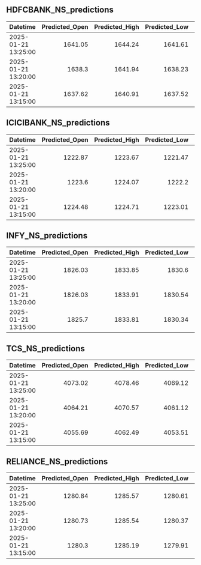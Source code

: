 ## HDFCBANK_NS_predictions
| Datetime            |   Predicted_Open |   Predicted_High |   Predicted_Low |   Predicted_Close |   Predicted_Volume |
|:--------------------|-----------------:|-----------------:|----------------:|------------------:|-------------------:|
| 2025-01-21 13:25:00 |          1641.05 |          1644.24 |         1641.61 |           1640.89 |            72265.3 |
| 2025-01-21 13:20:00 |          1638.3  |          1641.94 |         1638.23 |           1636.74 |            69910.8 |
| 2025-01-21 13:15:00 |          1637.62 |          1640.91 |         1637.52 |           1635.76 |            80353.8 |

## ICICIBANK_NS_predictions
| Datetime            |   Predicted_Open |   Predicted_High |   Predicted_Low |   Predicted_Close |   Predicted_Volume |
|:--------------------|-----------------:|-----------------:|----------------:|------------------:|-------------------:|
| 2025-01-21 13:25:00 |          1222.87 |          1223.67 |         1221.47 |           1222.11 |             222855 |
| 2025-01-21 13:20:00 |          1223.6  |          1224.07 |         1222.2  |           1222.57 |             218646 |
| 2025-01-21 13:15:00 |          1224.48 |          1224.71 |         1223.01 |           1223.19 |             226199 |

## INFY_NS_predictions
| Datetime            |   Predicted_Open |   Predicted_High |   Predicted_Low |   Predicted_Close |   Predicted_Volume |
|:--------------------|-----------------:|-----------------:|----------------:|------------------:|-------------------:|
| 2025-01-21 13:25:00 |          1826.03 |          1833.85 |         1830.6  |           1829.28 |            20409   |
| 2025-01-21 13:20:00 |          1826.03 |          1833.91 |         1830.54 |           1829.1  |            21047.5 |
| 2025-01-21 13:15:00 |          1825.7  |          1833.81 |         1830.34 |           1828.79 |            21604.5 |

## TCS_NS_predictions
| Datetime            |   Predicted_Open |   Predicted_High |   Predicted_Low |   Predicted_Close |   Predicted_Volume |
|:--------------------|-----------------:|-----------------:|----------------:|------------------:|-------------------:|
| 2025-01-21 13:25:00 |          4073.02 |          4078.46 |         4069.12 |           4078.75 |            15104.6 |
| 2025-01-21 13:20:00 |          4064.21 |          4070.57 |         4061.12 |           4070.2  |            16183.9 |
| 2025-01-21 13:15:00 |          4055.69 |          4062.49 |         4053.51 |           4060.92 |            18034.9 |

## RELIANCE_NS_predictions
| Datetime            |   Predicted_Open |   Predicted_High |   Predicted_Low |   Predicted_Close |   Predicted_Volume |
|:--------------------|-----------------:|-----------------:|----------------:|------------------:|-------------------:|
| 2025-01-21 13:25:00 |          1280.84 |          1285.57 |         1280.61 |           1281.38 |            97852.6 |
| 2025-01-21 13:20:00 |          1280.73 |          1285.54 |         1280.37 |           1281.1  |            86309.7 |
| 2025-01-21 13:15:00 |          1280.3  |          1285.19 |         1279.91 |           1280.57 |            78352.8 |


